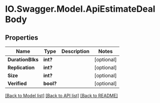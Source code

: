 # IO.Swagger.Model.ApiEstimateDealBody
## Properties

Name | Type | Description | Notes
------------ | ------------- | ------------- | -------------
**DurationBlks** | **int?** |  | [optional] 
**Replication** | **int?** |  | [optional] 
**Size** | **int?** |  | [optional] 
**Verified** | **bool?** |  | [optional] 

[[Back to Model list]](../README.md#documentation-for-models) [[Back to API list]](../README.md#documentation-for-api-endpoints) [[Back to README]](../README.md)

